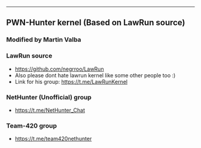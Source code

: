 ----------------------------------------------------------------------------------
PWN-Hunter kernel (Based on LawRun source)
----------------------------------------------------------------------------------
### Modified by Martin Valba ###

### LawRun source ###
* https://github.com/negrroo/LawRun
* Also please dont hate lawrun kernel like some other people too :)
* Link for his group: https://t.me/LawRunKernel

### NetHunter (Unofficial) group ###
* https://t.me/NetHunter_Chat

### Team-420 group ###
* https://t.me/team420nethunter
